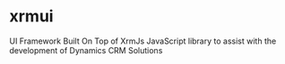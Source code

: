 # xrmui
UI Framework Built On Top of XrmJs JavaScript library to assist with the development of Dynamics CRM Solutions
